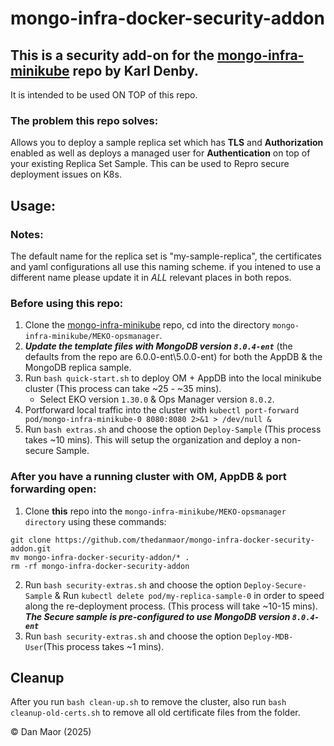# mongo-infra-docker-security-addon

## This is a security add-on for the [mongo-infra-minikube](https://github.com/karl-denby/mongo-infra-minikube) repo by Karl Denby.
It is intended to be used ON TOP of this repo.

### The problem this repo solves:
Allows you to deploy a sample replica set which has **TLS** and **Authorization** enabled as well as deploys a managed user for **Authentication** on top of your existing Replica Set Sample. This can be used to Repro secure deployment issues on K8s.

## Usage:

### Notes:
The default name for the replica set is "my-sample-replica", the certificates and yaml configurations all use this naming scheme. if you intened to use a different name please update it in *ALL* relevant places in both repos.

### Before using this repo:
1. Clone the [mongo-infra-minikube](https://github.com/karl-denby/mongo-infra-minikube) repo, cd into the directory `mongo-infra-minikube/MEKO-opsmanager`.
2. _**Update the template files with MongoDB version `8.0.4-ent`**_ (the defaults from the repo are 6.0.0-ent\5.0.0-ent) for both the AppDB & the MongoDB replica sample.
3. Run `bash quick-start.sh` to deploy OM + AppDB into the local minikube cluster (This process can take ~25 - ~35 mins).
   * Select EKO version `1.30.0` & Ops Manager version `8.0.2`.
4. Portforward local traffic into the cluster with `kubectl port-forward pod/mongo-infra-minikube-0 8080:8080 2>&1 > /dev/null &` 
5. Run `bash extras.sh` and choose the option `Deploy-Sample` (This process takes ~10 mins).
   This will setup the organization and deploy a non-secure Sample.

### After you have a running cluster with OM, AppDB & port forwarding open:
1. Clone **this** repo into the `mongo-infra-minikube/MEKO-opsmanager directory` using these commands:
```
git clone https://github.com/thedanmaor/mongo-infra-docker-security-addon.git 
mv mongo-infra-docker-security-addon/* .
rm -rf mongo-infra-docker-security-addon
```
2. Run `bash security-extras.sh`  and choose the option `Deploy-Secure-Sample` & Run `kubectl delete pod/my-replica-sample-0` in order to speed along the re-deployment process. (This process will take ~10-15 mins). _**The Secure sample is pre-configured to use MongoDB version `8.0.4-ent`**_
4. Run `bash security-extras.sh`  and choose the option `Deploy-MDB-User`(This process takes ~1 mins).

## Cleanup
After you run `bash clean-up.sh` to remove the cluster, also run `bash cleanup-old-certs.sh` to remove all old certificate files from the folder.

© Dan Maor (2025)
